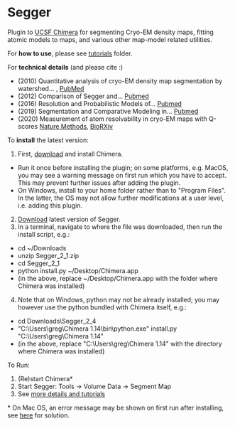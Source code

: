 # Segger
Plugin to <a href="https://www.cgl.ucsf.edu/chimera/">UCSF Chimera</a> for segmenting Cryo-EM density maps, fitting atomic models to maps, and various other map-model related utilities.

For <strong>how to use</strong>, please see <a href="https://github.com/gregdp/segger/tree/master/tutorials">tutorials</a> folder.

For <strong>technical details</strong> (and please cite :)
* (2010) Quantitative analysis of cryo-EM density map segmentation by watershed... <a href="https://www.sciencedirect.com/science/article/pii/S1047847710000845" target="_blank"></a>, <a href="https://pubmed.ncbi.nlm.nih.gov/20338243/" target="_blank">PubMed</a>
* (2012) Comparison of Segger and... <a href="https://pubmed.ncbi.nlm.nih.gov/22696409/" target="_blank">Pubmed</a>
* (2016) Resolution and Probabilistic Models of... <a href="https://pubmed.ncbi.nlm.nih.gov/26743049/" target="_blank">Pubmed</a>
* (2019) Segmentation and Comparative Modeling in... <a href="https://www.ncbi.nlm.nih.gov/pmc/articles/PMC6853598/" target="_blank">Pubmed</a>
* (2020) Measurement of atom resolvability in cryo-EM maps with Q-scores <a href="https://www.nature.com/articles/s41592-020-0731-1" target="_blank">Nature Methods</a>, <a href="https://www.biorxiv.org/content/10.1101/722991v1" target="_blank">BioRXiv</a>

To <strong>install</strong> the latest version:

1. First, <a href="https://www.cgl.ucsf.edu/chimera/download.html">download</a> and install Chimera. 
* Run it once before installing the plugin; on some platforms, e.g. MacOS, you may see a warning message on first run which you have to accept. This may prevent further issues after adding the plugin.
* On Windows, install to your home folder rather than to "Program Files". In the latter, the OS may not allow further modifications at a user level, i.e. adding this plugin.
2. <a href="https://github.com/gregdp/segger/tree/master/download">Download</a> latest version of Segger.
3. In a terminal, navigate to where the file was downloaded, then run the install script, e.g.:
* cd ~/Downloads
* unzip Segger_2_1.zip
* cd Segger_2_1
* python install.py ~/Desktop/Chimera.app
* (in the above, replace ~/Desktop/Chimera.app with the folder where Chimera was installed)
4. Note that on Windows, python may not be already installed; you may however use the python bundled with Chimera itself, e.g.:
* cd Downloads\Segger_2_4
* "C:\Users\greg\Chimera 1.14\bin\python.exe" install.py "C:\Users\greg\Chimera 1.14"
* (in the above, replace "C:\Users\greg\Chimera 1.14" with the directory where Chimera was installed)

To Run:
1. (Re)start Chimera*
2. Start Segger: Tools -> Volume Data -> Segment Map
3. See [more details and tutorials](https://cryoem.slac.stanford.edu/ncmi/resources/software/segger)

\* On Mac OS, an error message may be shown on first run after installing, see [here](https://www.santoshsrinivas.com/disable-gatekeeper-in-macos-sierra/) for solution.

